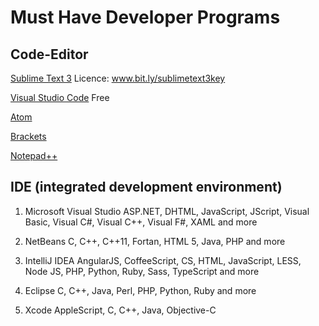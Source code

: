 # Must Have Developer Programs
## Code-Editor
[Sublime Text 3](https://www.sublimetext.com/)
Licence: www.bit.ly/sublimetext3key

[Visual Studio Code](https://code.visualstudio.com/)
Free

[Atom](https://atom.io/)

[Brackets](https://brackets.io)

[Notepad++](https://notepad-plus-plus.org/)

## IDE (integrated development environment)
1. Microsoft Visual Studio
ASP.NET, DHTML, JavaScript, JScript, Visual Basic, Visual C#, Visual C++, Visual F#, XAML and more

2. NetBeans
C, C++, C++11, Fortan, HTML 5, Java, PHP and more

3. IntelliJ IDEA
AngularJS, CoffeeScript, CS, HTML, JavaScript, LESS, Node JS, PHP, Python, Ruby, Sass, TypeScript and more

4. Eclipse
C, C++, Java, Perl, PHP, Python, Ruby and more

5. Xcode
AppleScript, C, C++, Java, Objective-C
